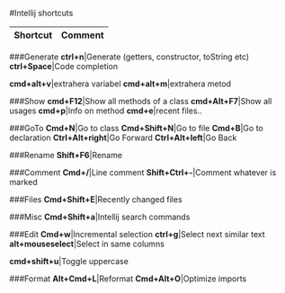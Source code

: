 #Intellij shortcuts

Shortcut|Comment
--------|-------
###Generate
**ctrl+n**|Generate (getters, constructor, toString etc)
**ctrl+Space**|Code completion

**cmd+alt+v**|extrahera variabel
**cmd+alt+m**|extrahera metod

###Show
**cmd+F12**|Show all methods of a class
**cmd+Alt+F7**|Show all usages
**cmd+p**|Info on method
**cmd+e**|recent files..

###GoTo
**Cmd+N**|Go to class
**Cmd+Shift+N**|Go to file
**Cmd+B**|Go to declaration
**Ctrl+Alt+right**|Go Forward
**Ctrl+Alt+left**|Go Back

###Rename
**Shift+F6**|Rename

###Comment
**Cmd+/**|Line comment
**Shift+Ctrl+-**|Comment whatever is marked

###Files
**Cmd+Shift+E**|Recently changed files

###Misc
**Cmd+Shift+a**|Intellij search commands

###Edit
**Cmd+w**|Incremental selection
**ctrl+g**|Select next similar text
**alt+mouseselect**|Select in same columns

**cmd+shift+u**|Toggle uppercase

###Format
**Alt+Cmd+L**|Reformat
**Cmd+Alt+O**|Optimize imports
